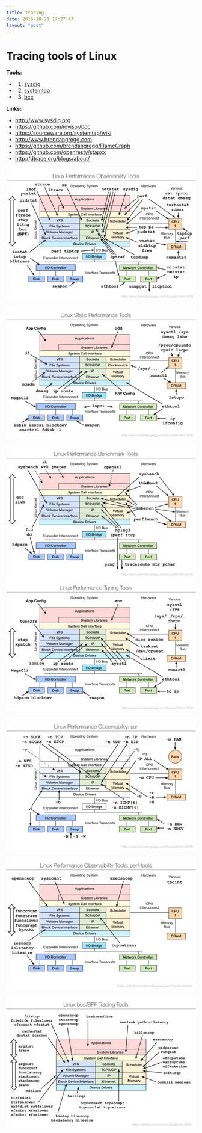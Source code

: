 ```yaml
---
title: tracing
date: 2016-10-21 17:27:47
layout: "post"
---
```


# Tracing tools of Linux

**Tools:**

- 1) [sysdig](sysdig)
- 2) [systemtap](systemtap)
- 3) [bcc](bcc)

**Links:**

- http://www.sysdig.org
- https://github.com/iovisor/bcc
- https://sourceware.org/systemtap/wiki
- http://www.brendangregg.com
- https://github.com/brendangregg/FlameGraph
- https://github.com/openresty/stapxx
- http://dtrace.org/blogs/about/

![](/images/14770421314697.png)

![](/images/14770421384424.png)

![](/images/14770421460365.png)
![](/images/14770421514060.png)

![](/images/14770421583345.png)

![](/images/14770421636595.png)

![](/images/14770421697329.png)

